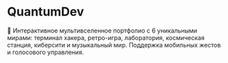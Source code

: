 # QuantumDev
🚀 Интерактивное мультивселенное портфолио с 6 уникальными мирами: терминал хакера, ретро-игра, лаборатория, космическая станция, киберсити и музыкальный мир. Поддержка мобильных жестов и голосового управления.
